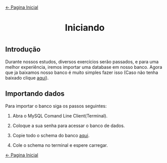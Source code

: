 [← Pagina Inicial](../../../README.md)

<h1 align="center">Iniciando<h1>

## Introdução

Durante nossos estudos, diversos exercícios serão passados, e para uma melhor experiência, iremos importar uma database em nosso banco. Agora que ja baixamos nosso banco é muito simples fazer isso (Caso não tenha baixado clique [aqui](../../configuration/installingMySQL.md)).

## Importando dados

Para importar o banco siga os passos seguintes:

1. Abra o MySQL Comand Line Client(Terminal).

2. Coloque a sua senha para acessar o banco de dados.

3. Copie todo o schema do banco [aqui](./schema.sql).

4. Cole o schema no terminal e espere carregar.

[← Pagina Inicial](../../../README.md)
